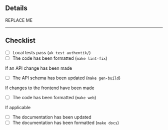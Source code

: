 <!--
👋 Hi there! Welcome.

Please check the Contributing guidelines: https://docs.goauthentik.io/docs/developer-docs/#how-can-i-contribute
-->

## Details

<!--
Explain what this PR changes, what the rationale behind the change is, if any new requirements are introduced or any breaking changes caused by this PR.

Ideally also link an Issue for context that this PR will close using `closes #`
-->
REPLACE ME

---

## Checklist

-   [ ] Local tests pass (`ak test authentik/`)
-   [ ] The code has been formatted (`make lint-fix`)

If an API change has been made

-   [ ] The API schema has been updated (`make gen-build`)

If changes to the frontend have been made

-   [ ] The code has been formatted (`make web`)

If applicable

-   [ ] The documentation has been updated
-   [ ] The documentation has been formatted (`make docs`)

